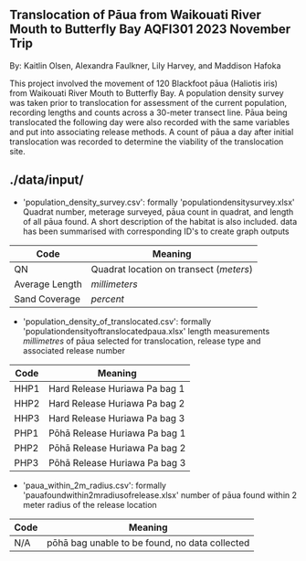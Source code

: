 ## Translocation of Pāua from Waikouati River Mouth to Butterfly Bay AQFI301 2023 November Trip

By: Kaitlin Olsen, Alexandra Faulkner, Lily Harvey, and Maddison Hafoka 

This project involved the movement of 120 Blackfoot pāua (Haliotis iris) from Waikouati River Mouth to Butterfly Bay. A population density survey was taken prior to translocation for assessment of the current population, recording lengths and counts across a 30-meter transect line. Pāua being translocated the following day were also recorded with the same variables and put into associating release methods. A count of pāua a day after initial translocation was recorded to determine the viability of the translocation site.  

## ./data/input/
- 'population_density_survey.csv': formally 'populationdensitysurvey.xlsx' Quadrat number, meterage surveyed, pāua count in quadrat, and length of all pāua found. A short description of the habitat is also included. data has been summarised with corresponding ID's to create graph outputs

| Code         | Meaning                           |
|--------------|-----------------------------------|
| QN | Quadrat location on transect  (*meters*) |
| Average Length  | *millimeters*              |
| Sand Coverage   | *percent*          |

- 'population_density_of_translocated.csv': formally 'populationdensityoftranslocatedpaua.xlsx' length measurements *millimetres* of pāua selected for translocation, release type and associated release number

| Code         | Meaning                           |
|--------------|-----------------------------------|
| HHP1 | Hard Release Huriawa Pa bag 1 |
| HHP2 | Hard Release Huriawa Pa bag 2             |
| HHP3 | Hard Release Huriawa Pa bag 3          |
|PHP1  | Pōhā Release Huriawa Pa bag 1|
|PHP2| Pōhā Release Huriawa Pa bag 2|
|PHP3|Pōhā Release Huriawa Pa bag 3|

- 'paua_within_2m_radius.csv': formally 'pauafoundwithin2mradiusofrelease.xlsx' number of pāua found within 2 meter radius of the release location

| Code         | Meaning                           |
|--------------|-----------------------------------|
| N/A | pōhā bag unable to be found, no data collected  |
